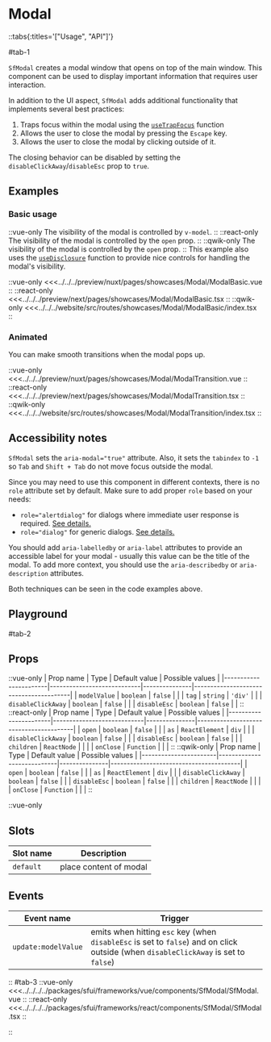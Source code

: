 # Modal

::tabs{:titles='["Usage", "API"]'}

#tab-1

`SfModal` creates a modal window that opens on top of the main window. This component can be used to display important information that requires user interaction.

In addition to the UI aspect, `SfModal` adds additional functionality that implements several best practices:

1. Traps focus within the modal using the [`useTrapFocus`](../hooks/useTrapFocus.html) function
2. Allows the user to close the modal by pressing the `Escape` key.
3. Allows the user to close the modal by clicking outside of it.

The closing behavior can be disabled by setting the `disableClickAway`/`disableEsc` prop to `true`.

## Examples

### Basic usage

::vue-only
The visibility of the modal is controlled by `v-model`.
::
::react-only
The visibility of the modal is controlled by the `open` prop.
::
::qwik-only
The visibility of the modal is controlled by the `open` prop.
::
This example also uses the [`useDisclosure`](../hooks/useDisclosure.html) function to provide nice controls for handling the modal's visibility.

<Showcase showcase-name="Modal/ModalBasic" style="min-height:400px">

::vue-only
<<<../../../preview/nuxt/pages/showcases/Modal/ModalBasic.vue
::
::react-only
<<<../../../preview/next/pages/showcases/Modal/ModalBasic.tsx
::
::qwik-only
<<<../../../website/src/routes/showcases/Modal/ModalBasic/index.tsx
::

</Showcase>

### Animated

You can make smooth transitions when the modal pops up.

<Showcase showcase-name="Modal/ModalTransition" style="min-height:400px">

::vue-only
<<<../../../preview/nuxt/pages/showcases/Modal/ModalTransition.vue
::
::react-only
<<<../../../preview/next/pages/showcases/Modal/ModalTransition.tsx
::
::qwik-only
<<<../../../website/src/routes/showcases/Modal/ModalTransition/index.tsx
::

</Showcase>

## Accessibility notes

`SfModal` sets the `aria-modal="true"` attribute. Also, it sets the `tabindex` to `-1` so `Tab` and `Shift + Tab` do not move focus outside the modal.

Since you may need to use this component in different contexts, there is no `role` attribute set by default. Make sure to add proper `role` based on your needs:

- `role="alertdialog"` for dialogs where immediate user response is required. [See details.](https://developer.mozilla.org/en-US/docs/Web/Accessibility/ARIA/Roles/alertdialog_role)
- `role="dialog"` for generic dialogs. [See details.](https://developer.mozilla.org/en-US/docs/Web/Accessibility/ARIA/Roles/dialog_role)

You should add `aria-labelledby` or `aria-label` attributes to provide an accessible label for your modal - usually this value can be the title of the modal. To add more context, you should use the `aria-describedby` or `aria-description` attributes.

Both techniques can be seen in the code examples above.

## Playground

<Generate style="height: 600px"/>

#tab-2

## Props

::vue-only
| Prop name | Type | Default value | Possible values |
|-----------------------|----------------------------|---------------|----------------------------------------|
| `modelValue` | `boolean` | `false` | |
| `tag` | `string` | `'div'` | |
| `disableClickAway` | `boolean` | `false` | |
| `disableEsc` | `boolean` | `false` | |
::
::react-only
| Prop name | Type | Default value | Possible values |
|-----------------------|----------------------------|---------------|----------------------------------------|
| `open` | `boolean` | `false` | |
| `as` | `ReactElement` | `div` | |
| `disableClickAway` | `boolean` | `false` | |
| `disableEsc` | `boolean` | `false` | |
| `children` | `ReactNode` | | |
| `onClose` | `Function` | | |
::
::qwik-only
| Prop name | Type | Default value | Possible values |
|-----------------------|----------------------------|---------------|----------------------------------------|
| `open` | `boolean` | `false` | |
| `as` | `ReactElement` | `div` | |
| `disableClickAway` | `boolean` | `false` | |
| `disableEsc` | `boolean` | `false` | |
| `children` | `ReactNode` | | |
| `onClose` | `Function` | | |
::

::vue-only

## Slots

| Slot name | Description            |
| --------- | ---------------------- |
| `default` | place content of modal |

## Events

| Event name          | Trigger                                                                                                                             |
| ------------------- | ----------------------------------------------------------------------------------------------------------------------------------- |
| `update:modelValue` | emits when hitting `esc` key (when `disableEsc` is set to `false`) and on click outside (when `disableClickAway` is set to `false`) |

::
#tab-3
::vue-only
<<<../../../../packages/sfui/frameworks/vue/components/SfModal/SfModal.vue
::
::react-only
<<<../../../../packages/sfui/frameworks/react/components/SfModal/SfModal.tsx
::

::
